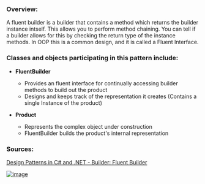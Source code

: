 ### Overview:

A fluent builder is a builder that contains a method which returns the builder instance intself.
This allows you to perform method chaining.
You can tell if a builder allows for this by checking the return type of the instance methods.
In OOP this is a common design, and it is called a Fluent Interface.

### Classes and objects participating in this pattern include:

- **FluentBuilder**
	- Provides an fluent interface for continually accessing builder methods to build out the product
	- Designs and keeps track of the representation it creates (Contains a single Instance of the product)

- **Product**
	- Represents the complex object under construction
	- FluentBuilder builds the product's internal representation  
  	  
### Sources:
[Design Patterns in C# and .NET - Builder: Fluent Builder](https://www.udemy.com/course/design-patterns-csharp-dotnet/)

[![image](https://github.com/nicholasrwx/GangOfFourPatterns/blob/main/Imgs/back-arrow_1f519.png)](https://github.com/nicholasrwx/GangOfFourPatterns/tree/main)
